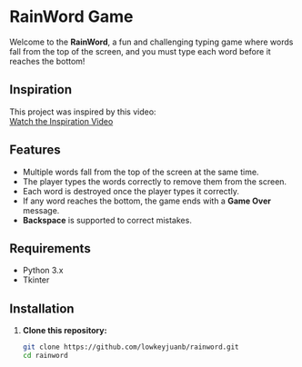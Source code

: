 # RainWord Game

Welcome to the **RainWord**, a fun and challenging typing game where words fall from the top of the screen, and you must type each word before it reaches the bottom!

## Inspiration
This project was inspired by this video:  
[Watch the Inspiration Video](https://youtu.be/jAMegKEetx4?si=TnmtsLzOiZQupqlY)

## Features

- Multiple words fall from the top of the screen at the same time.
- The player types the words correctly to remove them from the screen.
- Each word is destroyed once the player types it correctly.
- If any word reaches the bottom, the game ends with a **Game Over** message.
- **Backspace** is supported to correct mistakes.

## Requirements

- Python 3.x
- Tkinter

## Installation

1. **Clone this repository:**

   ```bash
   git clone https://github.com/lowkeyjuanb/rainword.git
   cd rainword
